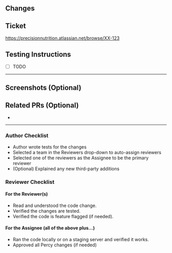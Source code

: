 ## Changes
<!--Describe what changes you added and why.-->



## Ticket
<!--Add the link to the Jira ticket.-->

https://precisionnutrition.atlassian.net/browse/XX-123

## Testing Instructions
<!--Add some notes on how to review and test the changes.-->

- [ ] TODO

---

## Screenshots (Optional)



## Related PRs (Optional)

- 

---

### Author Checklist
<!--Your responsibilities as the Author-->

- Author wrote tests for the changes
- Selected a team in the Reviewers drop-down to auto-assign reviewers
- Selected one of the reviewers as the Assignee to be the primary reviewer
- (Optional) Explained any new third-party additions

### Reviewer Checklist
<!--Your responsibilities as a Reviewer and/or the Assignee-->

#### For the Reviewer(s)

- Read and understood the code change.
- Verified the changes are tested.
- Verified the code is feature flagged (if needed).

#### For the Assignee (all of the above plus...)

- Ran the code locally or on a staging server and verified it works.
- Approved all Percy changes (if needed)
